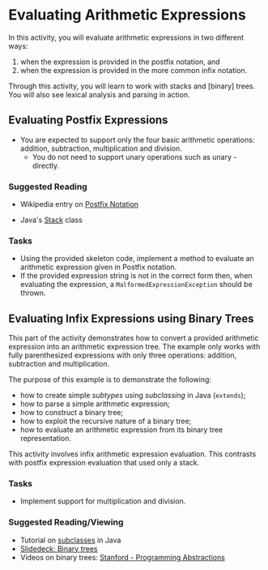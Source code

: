 # Evaluating Arithmetic Expressions

In this activity, you will evaluate arithmetic expressions in two different ways:

1. when the expression is provided in the postfix notation, and
2. when the expression is provided in the more common infix notation.

Through this activity, you will learn to work with stacks and [binary] trees. You will also see lexical analysis and parsing in action.

## Evaluating Postfix Expressions

- You are expected to support only the four basic arithmetic operations: addition, subtraction, multiplication and division.
  - You do not need to support unary operations such as unary - directly.

### Suggested Reading

- Wikipedia entry on [Postfix Notation](https://en.wikipedia.org/wiki/Reverse_Polish_notation)

- Java's [Stack](http://docs.oracle.com/javase/8/docs/api/java/util/Stack.html) class

### Tasks

- Using the provided skeleton code, implement a method to evaluate an arithmetic expression given in Postfix notation.
- If the provided expression string is not in the correct form then, when evaluating the expression, a `MalformedExpressionException` should be thrown.

## Evaluating Infix Expressions using Binary Trees

This part of the activity demonstrates how to convert a provided arithmetic expression into an arithmetic expression tree. The example only works with fully parenthesized expressions with only three operations: addition, subtraction and multiplication.

The purpose of this example is to demonstrate the following:

- how to create simple *subtypes* using *subclassing* in Java (`extends`);
- how to parse a simple arithmetic expression;
- how to construct a binary tree;
- how to exploit the recursive nature of a binary tree;
- how to evaluate an arithmetic expression from its binary tree representation.

This activity involves infix arithmetic expression evaluation. This contrasts with postfix expression evaluation that used only a stack.

### Tasks

- Implement support for multiplication and division.

### Suggested Reading/Viewing

- Tutorial on [subclasses](http://docs.oracle.com/javase/tutorial/java/IandI/subclasses.html) in Java
- [Slidedeck: Binary trees](https://drive.google.com/file/d/1O76uSAI77NOJr4dwHTyyLeOeGM5_RDB1/view?usp=sharing)
- Videos on binary trees: [Stanford - Programming Abstractions](http://www.youtube.com/watch?v=FKvL3Duawv8)